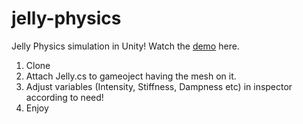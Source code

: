 # jelly-physics
Jelly Physics simulation in Unity! Watch the [demo](https://youtu.be/fMwoglpPgFk) here.<br>
1. Clone
2. Attach Jelly.cs to gameoject having the mesh on it.
3. Adjust variables (Intensity, Stiffness, Dampness etc) in inspector according to need!
4. Enjoy
